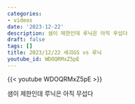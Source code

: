 ```yaml
---
categories:
- videos
date: '2023-12-22'
description: 샘이 제한인데 루닉은 아직 무섭다
draft: false
tags: []
title: 2023/12/22 세괴GS vs 루닉
youtube_id: WDOQRMxZ5pE
---
```



{{< youtube WDOQRMxZ5pE >}}

샘이 제한인데 루닉은 아직 무섭다
